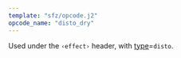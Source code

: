 ```yaml
---
template: "sfz/opcode.j2"
opcode_name: "disto_dry"
---
```

Used under the `‹effect›` header, with [type]=`disto`.


[type]: type.md#disto

